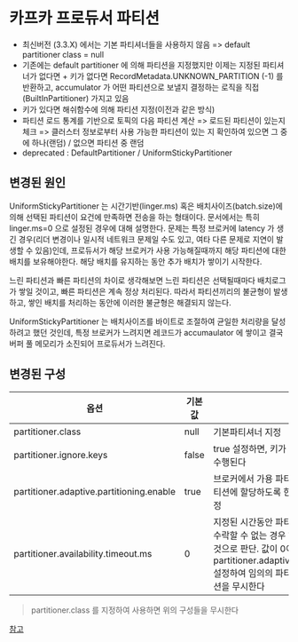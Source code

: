 # 카프카 프로듀서 파티션
- 최신버전 (3.3.X) 에서는 기본 파티셔너들을 사용하지 않음 => default partitioner class = null
- 기존에는 default partitioner 에 의해 파티션을 지정했지만 이제는 지정된 파티셔너가 없다면 + 키가 없다면 RecordMetadata.UNKNOWN_PARTITION (-1) 를 반환하고, accumulator 가 어떤 파티션으로 보낼지 결정하는 로직을 직접(BuiltInPartitioner) 가지고 있음
- 키가 있다면 해쉬함수에 의해 파티션 지정(이전과 같은 방식)
- 파티션 로드 통계를 기반으로 토픽의 다음 파티션 계산 => 로드된 파티션이 있는지 체크 => 클러스터 정보로부터 사용 가능한 파티션이 있는 지 확인하여 있으면 그 중에 하나(랜덤) / 없으면 파티션 중 랜덤
- deprecated : DefaultPartitioner / UniformStickyPartitioner 

## 변경된 원인
UniformStickyPartitioner 는 시간기반(linger.ms) 혹은 배치사이즈(batch.size)에 의해 선택된 파티션이 요건에 만족하면 전송을 하는 형태이다. 문서에서는 특히 linger.ms=0 으로 설정된 경우에 대해 설명한다.
문제는 특정 브로커에 latency 가 생긴 경우(리더 변경이나 일시적 네트워크 문제일 수도 있고, 여타 다른 문제로 지연이 발생할 수 있음)인데, 프로듀서가 해당 브로커가 사용 가능해질때까지 해당 파티션에 대한 배치를 보유해야한다.
해당 배치를 유지하는 동안 추가 배치가 쌓이기 시작한다. 

느린 파티션과 빠른 파티션의 차이로 생각해보면 느린 파티션은 선택될때마다 배치로그가 쌓일 것이고, 빠른 파티션은 계속 정상 처리된다. 따라서 파티션끼리의 불균형이 발생하고, 쌓인 배치를 처리하는 동안에 이러한 불균형은 해결되지 않는다.

UniformStickyPartitioner 는 배치사이즈를 바이트로 조절하여 균일한 처리량을 달성하려고 했던 것인데, 특정 브로커가 느려지면 레코드가 accumaulator 에 쌓이고 결국 버퍼 풀 메모리가 소진되어 프로듀서가 느려진다.

## 변경된 구성
|옵션|기본값|설명|
|--|--|--|
|partitioner.class|null|기본파티셔너 지정|
|partitioner.ignore.keys|false|true 설정하면, 키가 있어도 기본파티셔너 동작이 수행된다|
|partitioner.adaptive.partitioning.enable|true|브로커에서 가용 파티션 정보를 받아서 더 빠른 파티션에 할당하도록 한다. false 면 임의의 파티션 선정|
|partitioner.availability.timeout.ms|0|지정된 시간동안 파티션에 대한 프로듀서의 요청을 수락할 수 없는 경우 해당 파티션을 사용할 수 없는 것으로 판단. 값이 0이면 비활성화. partitioner.adaptive.partitioning.enable=false 설정하여 임의의 파티션 설정을 한 경우에는 이 옵션을 무시한다|

> partitioner.class 를 지정하여 사용하면 위의 구성들을 무시한다

[참고](https://cwiki.apache.org/confluence/display/KAFKA/KIP-794%3A+Strictly+Uniform+Sticky+Partitioner)